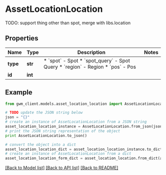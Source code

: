 # AssetLocationLocation

TODO: support thing other than spot, merge with libs.location

## Properties
Name | Type | Description | Notes
------------ | ------------- | ------------- | -------------
**type** | **str** | * &#x60;spot&#x60; - Spot * &#x60;spot_query&#x60; - Spot Query * &#x60;region&#x60; - Region * &#x60;pos&#x60; - Pos | 
**id** | **int** |  | 

## Example

```python
from gwm_client.models.asset_location_location import AssetLocationLocation

# TODO update the JSON string below
json = "{}"
# create an instance of AssetLocationLocation from a JSON string
asset_location_location_instance = AssetLocationLocation.from_json(json)
# print the JSON string representation of the object
print AssetLocationLocation.to_json()

# convert the object into a dict
asset_location_location_dict = asset_location_location_instance.to_dict()
# create an instance of AssetLocationLocation from a dict
asset_location_location_form_dict = asset_location_location.from_dict(asset_location_location_dict)
```
[[Back to Model list]](../README.md#documentation-for-models) [[Back to API list]](../README.md#documentation-for-api-endpoints) [[Back to README]](../README.md)


